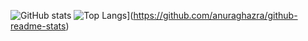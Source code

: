 ![GitHub stats](https://github-readme-stats.vercel.app/api?username=silverrain27&show_icons=true&theme=radical)
![Top Langs](https://github-readme-stats.vercel.app/api/top-langs/?username=silverrain27)](https://github.com/anuraghazra/github-readme-stats)
